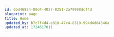 ```yaml
---
id: 6bd46824-80d4-4027-8251-2a79908dcf4d
blueprint: page
title: Home
updated_by: b7c7f4d4-e810-47c4-8310-994d4d84346a
updated_at: 1724617011
---
```

